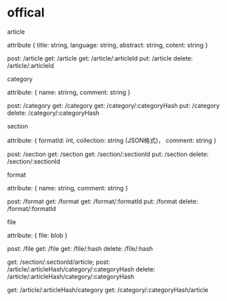 # offical

article

attribute {
	title: string,
	language: string,
	abstract: string,
	cotent: string
}

post: /article
get: /article
get: /article/:articleId
put: /article
delete: /article/:articleId

category

attribute: {
	name: strirng,
	comment: string
}

post: /category
get: /category
get: /category/:categoryHash
put: /category
delete: /category/:categoryHash


section

attribute: {
	formatId: int,
	collection: string (JSON格式)，
	comment: string
}

post: /section
get: /section
get: /section/:sectionId
put: /section
delete: /section/:sectionId

format

attribute: {
	name: string,
	comment: string
}

post: /format
get: /format
get: /format/:formatId
put: /format
delete: /format/:formatId

file

attribute: {
	file: blob
}

post: /file
get: /file
get: /file/:hash
delete: /file/:hash


get: /section/:sectionId/article;
post: /article/:articleHash/category/:categoryHash
delete: /article/:articleHash/category/:categoryHash

get: /article/:articleHash/category
get: /category/:categoryHash/article


